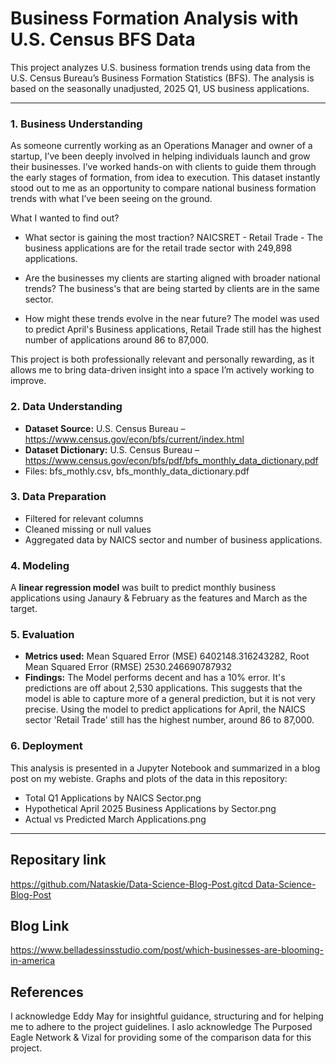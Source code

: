 # Business Formation Analysis with U.S. Census BFS Data

This project analyzes U.S. business formation trends using data from the U.S. Census Bureau’s Business Formation Statistics (BFS). The analysis is based on the seasonally unadjusted, 2025 Q1, US business applications.

---

### 1. Business Understanding

As someone currently working as an Operations Manager and owner of a startup, I’ve been deeply involved in helping individuals launch and grow their businesses. I’ve worked hands-on with clients to guide them through the early stages of formation, from idea to execution. This dataset instantly stood out to me as an opportunity to compare national business formation trends with what I’ve been seeing on the ground.

What I wanted to find out?

- What sector is gaining the most traction? NAICSRET - Retail Trade - The business applications are for the retail trade sector with 249,898 applications.

- Are the businesses my clients are starting aligned with broader national trends? The business's that are being started by clients are in the same sector.

- How might these trends evolve in the near future? The model was used to predict April's Business applications, Retail Trade still has the highest number of applications around 86 to 87,000.

This project is both professionally relevant and personally rewarding, as it allows me to bring data-driven insight into a space I’m actively working to improve.

### 2. Data Understanding
- **Dataset Source:** U.S. Census Bureau – https://www.census.gov/econ/bfs/current/index.html
- **Dataset Dictionary:** U.S. Census Bureau – https://www.census.gov/econ/bfs/pdf/bfs_monthly_data_dictionary.pdf
- Files: bfs_mothly.csv, bfs_monthly_data_dictionary.pdf

### 3. Data Preparation
- Filtered for relevant columns
- Cleaned missing or null values
- Aggregated data by NAICS sector and number of business applications.

### 4. Modeling
A **linear regression model** was built to predict monthly business applications using Janaury & February as the features and March as the target.

### 5. Evaluation
- **Metrics used:** Mean Squared Error (MSE) 6402148.316243282, Root Mean Squared Error (RMSE) 2530.246690787932
- **Findings:** The Model performs decent and has a 10% error. It's predictions are off about 2,530 applications. This suggests that the model is able to capture more of a general prediction, but it is not very precise. Using the model to predict applications for April, the NAICS sector 'Retail Trade' still has the highest number, around 86 to 87,000. 

### 6. Deployment
This analysis is presented in a Jupyter Notebook and summarized in a blog post on my webiste.
Graphs and plots of the data in this repository:
- Total Q1 Applications by NAICS Sector.png
- Hypothetical April 2025 Business Applications by Sector.png
- Actual vs Predicted March Applications.png

---

## Repositary link  

[https://github.com/Nataskie/Data-Science-Blog-Post.gitcd Data-Science-Blog-Post](https://github.com/Nataskie/Data-Sceince-Blog-Post.git)

## Blog Link
https://www.belladessinsstudio.com/post/which-businesses-are-blooming-in-america 

## References
 I acknowledge Eddy May for insightful guidance, structuring and for helping me to adhere to the project guidelines.
 I aslo acknowledge The Purposed Eagle Network & Vizal for providing some of the comparison data for this project.
